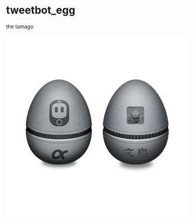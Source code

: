 tweetbot_egg
============

the tamago

![egg](https://github.com/monoooki/tweetbot_egg/raw/master/sample.png)

